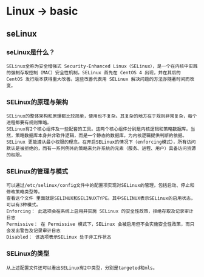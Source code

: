 # Linux -> basic
## seLinux
### seLinux是什么？
    SELinux全称为安全增强式 Security-Enhanced Linux（SELinux），是一个在内核中实践的强制存取控制（MAC）安全性机制。SELinux 首先在 CentOS 4 出现，并在其后的 CentOS 发行版本获得重大改善。这些改善代表用 SELinux 解决问题的方法亦随著时间而改变。

### SELinux的原理与架构
    SELinux的整体架构和原理都比较简单，使用也不复杂。其复杂的地方在于规则非常复杂，每个进程都要有规则策略。
    SELinux有2个核心组件及一些配套的工具。这两个核心组件分别是内核逻辑和策略数据库。当然，策略数据库本身并非软件逻辑，而是一个静态的数据库，为内核逻辑提供判断的依据。SELinux 更能遵从最小权限的理念。在开启SELinux的情况下（enforcing模式），所有访问默认是被拒绝的，而有一系列例外的策略来允许系统的元素（服务、进程、用户）具备访问资源的权限。
### SELinux的管理与模式
    可以通过/etc/selinux/config文件中的配置项实现对SELinux的管理，包括启动、停止和修改策略类型等。
    查看这个文件 里面就是SELINUX和SELINUXTYPE。其中SELINUX表示SELinux的启用状态，可以有3种模式。
    Enforcing： 此选项会在系统上启用并实施 SELinux 的安全性政策，拒绝存取及记录审计日志
    Permissive： 在 Permissive 模式下，SELinux 会被启用但不会实施安全性政策，而只会发出警告及记录审计日志
    Disabled： 该选项表示SELinux 处于非工作状态
### SELinux的类型
    从上述配置文件还可以看出SELinux有2中类型，分别是targeted和mls。




